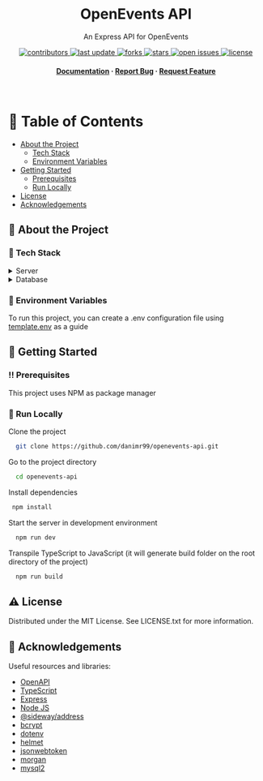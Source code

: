 <div align="center">

  <h1>OpenEvents API</h1>
  
  <p>
    An Express API for OpenEvents 
  </p>
  
  
<!-- Badges -->
<p>
  <a href="https://github.com/danimr99/openevents-api/graphs/contributors">
    <img src="https://img.shields.io/github/contributors/danimr99/openevents-api" alt="contributors" />
  </a>
  <a href="">
    <img src="https://img.shields.io/github/last-commit/danimr99/openevents-api" alt="last update" />
  </a>
  <a href="https://github.com/danimr99/openevents-api/network/members">
    <img src="https://img.shields.io/github/forks/danimr99/openevents-api" alt="forks" />
  </a>
  <a href="https://github.com/danimr99/openevents-api/stargazers">
    <img src="https://img.shields.io/github/stars/danimr99/openevents-api" alt="stars" />
  </a>
  <a href="https://github.com/danimr99/openevents-api/issues/">
    <img src="https://img.shields.io/github/issues/danimr99/openevents-api" alt="open issues" />
  </a>
  <a href="https://github.com/danimr99/openevents-api/blob/master/LICENSE">
    <img src="https://img.shields.io/github/license/danimr99/openevents-api.svg" alt="license" />
  </a>
</p>
   
<h4>
    <a href="https://github.com/danimr99/openevents-api/tree/main/documentation">Documentation</a>
  <span> · </span>
    <a href="https://github.com/danimr99/openevents-api/issues/">Report Bug</a>
  <span> · </span>
    <a href="https://github.com/danimr99/openevents-api/issues/">Request Feature</a>
  </h4>
</div>

<br />

<!-- Table of Contents -->
# :notebook_with_decorative_cover: Table of Contents

- [About the Project](#star2-about-the-project)
  * [Tech Stack](#space_invader-tech-stack)
  * [Environment Variables](#key-environment-variables)
- [Getting Started](#toolbox-getting-started)
  * [Prerequisites](#bangbang-prerequisites)
  * [Run Locally](#running-run-locally)
- [License](#warning-license)
- [Acknowledgements](#gem-acknowledgements)

  

<!-- About the Project -->
## :star2: About the Project

<!-- TechStack -->
### :space_invader: Tech Stack

<details>
  <summary>Server</summary>
  <ul>
    <li><a href="https://www.typescriptlang.org/">Typescript</a></li>
    <li><a href="https://expressjs.com/">Express</a></li>
    <li><a href="https://nodejs.org/">Node JS</a></li>
  </ul>
</details>

<details>
<summary>Database</summary>
  <ul>
    <li><a href="https://www.mysql.com/">MySQL</a></li>
    <li><a href="https://planetscale.com/">PlanetScale</a></li>
  </ul>
</details>

<!-- Env Variables -->
### :key: Environment Variables

To run this project, you can create a .env configuration file using <a href="https://github.com/danimr99/openevents-api/blob/main/template.env">template.env</a> as a guide

<!-- Getting Started -->
## 	:toolbox: Getting Started

<!-- Prerequisites -->
### :bangbang: Prerequisites

This project uses NPM as package manager

<!-- Run Locally -->
### :running: Run Locally

Clone the project

```bash
  git clone https://github.com/danimr99/openevents-api.git
```

Go to the project directory

```bash
  cd openevents-api
```

Install dependencies

```bash
 npm install
```

Start the server in development environment

```bash
  npm run dev
```

Transpile TypeScript to JavaScript (it will generate build folder on the root directory of the project)

```bash
  npm run build
```

<!-- License -->
## :warning: License

Distributed under the MIT License. See LICENSE.txt for more information.


<!-- Acknowledgments -->
## :gem: Acknowledgements

Useful resources and libraries:

 - [OpenAPI](https://swagger.io/specification/)
 - [TypeScript](https://www.typescriptlang.org/docs/)
 - [Express](http://expressjs.com/)
 - [Node JS](https://nodejs.org/en/)
 - [@sideway/address](https://github.com/sideway/address)
 - [bcrypt](https://github.com/kelektiv/node.bcrypt.js)
 - [dotenv](https://github.com/motdotla/dotenv)
 - [helmet](https://github.com/helmetjs/helmet)
 - [jsonwebtoken](https://github.com/auth0/node-jsonwebtoken)
 - [morgan](https://github.com/expressjs/morgan)
 - [mysql2](https://github.com/sidorares/node-mysql2)
